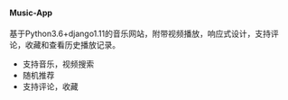 #### Music-App
基于Python3.6+django1.11的音乐网站，附带视频播放，响应式设计，支持评论，收藏和查看历史播放记录。
+ 支持音乐，视频搜索
+ 随机推荐
+ 支持评论，收藏

